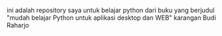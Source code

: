ini adalah repository saya untuk belajar python dari buku yang berjudul "mudah belajar Python untuk aplikasi desktop dan WEB" karangan Budi Raharjo
